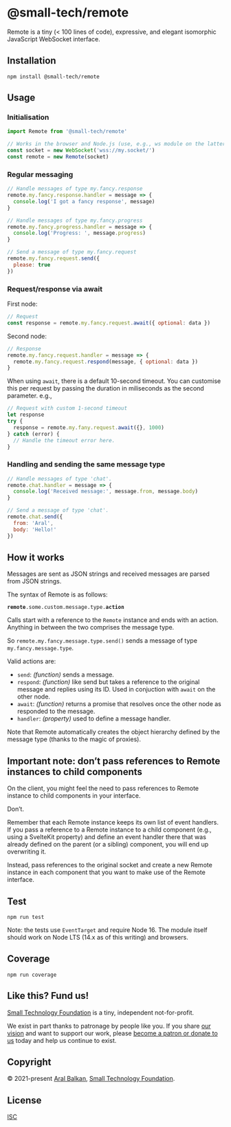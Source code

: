 # @small-tech/remote

Remote is a tiny (< 100 lines of code), expressive, and elegant isomorphic JavaScript WebSocket interface.

## Installation

```shell
npm install @small-tech/remote
```

## Usage

### Initialisation

```js
import Remote from '@small-tech/remote'

// Works in the browser and Node.js (use, e.g., ws module on the latter)
const socket = new WebSocket('wss://my.socket/')
const remote = new Remote(socket)
```

### Regular messaging

```js
// Handle messages of type my.fancy.response
remote.my.fancy.response.handler = message => {
  console.log('I got a fancy response', message)
}

// Handle messages of type my.fancy.progress
remote.my.fancy.progress.handler = message => {
  console.log('Progress: ', message.progress)
}

// Send a message of type my.fancy.request
remote.my.fancy.request.send({
  please: true
})
```

### Request/response via await

First node:

```js
// Request
const response = remote.my.fancy.request.await({ optional: data })
```

Second node:

```js
// Response
remote.my.fancy.request.handler = message => {
  remote.my.fancy.request.respond(message, { optional: data })
}
```

When using `await`, there is a default 10-second timeout. You can customise this per request by passing the duration in miliseconds as the second parameter. e.g.,

```js
// Request with custom 1-second timeout
let response
try {
  response = remote.my.fany.request.await({}, 1000)
} catch (error) {
  // Handle the timeout error here.
}
```

### Handling and sending the same message type

```js
// Handle messages of type 'chat'.
remote.chat.handler = message => {
  console.log('Received message:', message.from, message.body)
}

// Send a message of type 'chat'.
remote.chat.send({
  from: 'Aral',
  body: 'Hello!'
})
```

## How it works

Messages are sent as JSON strings and received messages are parsed from JSON strings.

The syntax of Remote is as follows:

__`remote`__`.some.custom.message.type.`__`action`__

Calls start with a reference to the `Remote` instance and ends with an action. Anything in between the two comprises the message type.

So `remote.my.fancy.message.type.send()` sends a message of type `my.fancy.message.type`.

Valid actions are:

  - `send`: _(function)_ sends a message.
  - `respond`: _(function)_ like send but takes a reference to the original message and replies using its ID. Used in conjuction with `await` on the other node.
  - `await`: _(function)_ returns a promise that resolves once the other node as responded to the message.
  - `handler`: _(property)_ used to define a message handler.

Note that Remote automatically creates the object hierarchy defined by the message type (thanks to the magic of proxies).

## Important note: don’t pass references to Remote instances to child components

On the client, you might feel the need to pass references to Remote instance to child components in your interface.

Don’t.

Remember that each Remote instance keeps its own list of event handlers. If you pass a reference to a Remote instance to a child component (e.g., using a SvelteKit property) and define an event handler there that was already defined on the parent (or a sibling) component, you will end up overwriting it.

Instead, pass references to the original socket and create a new Remote instance in each component that you want to make use of the Remote interface.

## Test

```shell
npm run test
```

Note: the tests use `EventTarget` and require Node 16. The module itself should work on Node LTS (14.x as of this writing) and browsers.

## Coverage

```shell
npm run coverage
```

## Like this? Fund us!

[Small Technology Foundation](https://small-tech.org) is a tiny, independent not-for-profit.

We exist in part thanks to patronage by people like you. If you share [our vision](https://small-tech.org/about/#small-technology) and want to support our work, please [become a patron or donate to us](https://small-tech.org/fund-us) today and help us continue to exist.

## Copyright

&copy; 2021-present [Aral Balkan](https://ar.al), [Small Technology Foundation](https://small-tech.org).

## License

[ISC](./LICENSE)
